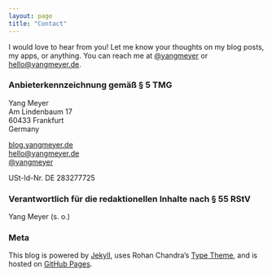 ```yaml
---
layout: page
title: "Contact"
---
```

I would love to hear from you! Let me know your thoughts on my blog posts, my apps, or anything. You can reach me at [@yangmeyer](http://twitter.com/yangmeyer) or [hello@yangmeyer.de](mailto:hello@yangmeyer.de).

### Anbieterkennzeichnung gemäß § 5 TMG

Yang Meyer  
Am Lindenbaum 17  
60433 Frankfurt  
Germany

[blog.yangmeyer.de](http://blog.yangmeyer.de)  
[hello@yangmeyer.de](mailto:hello@yangmeyer.de)  
[@yangmeyer](http://twitter.com/yangmeyer)

USt-Id-Nr. DE 283277725

### Verantwortlich für die redaktionellen Inhalte nach § 55 RStV

Yang Meyer (s. o.)

### Meta

This blog is powered by [Jekyll](http://jekyllrb.com), uses Rohan Chandra’s [Type Theme](https://rohanchandra.github.io/project/type/), and is hosted on [GitHub Pages](https://pages.github.com).
